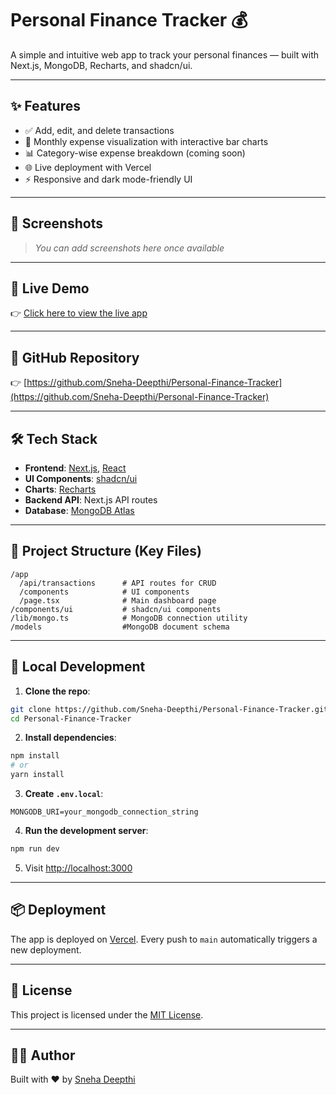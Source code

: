 
# Personal Finance Tracker 💰

A simple and intuitive web app to track your personal finances — built with Next.js, MongoDB, Recharts, and shadcn/ui.

---

## ✨ Features

- ✅ Add, edit, and delete transactions
- 📅 Monthly expense visualization with interactive bar charts
- 📊 Category-wise expense breakdown (coming soon)
- 🌐 Live deployment with Vercel
- ⚡ Responsive and dark mode-friendly UI

---

## 📸 Screenshots

> _You can add screenshots here once available_

---

## 🚀 Live Demo

👉 [Click here to view the live app](https://personal-finance-tracker-beryl-eta.vercel.app)

---

## 🔗 GitHub Repository

👉 [https://github.com/Sneha-Deepthi/Personal-Finance-Tracker](https://github.com/Sneha-Deepthi/Personal-Finance-Tracker)

---

## 🛠 Tech Stack

- **Frontend**: [Next.js](https://nextjs.org/), [React](https://reactjs.org/)
- **UI Components**: [shadcn/ui](https://ui.shadcn.com/)
- **Charts**: [Recharts](https://recharts.org/)
- **Backend API**: Next.js API routes
- **Database**: [MongoDB Atlas](https://www.mongodb.com/atlas)

---

## 📁 Project Structure (Key Files)

```
/app
  /api/transactions      # API routes for CRUD
  /components            # UI components 
  /page.tsx              # Main dashboard page
/components/ui           # shadcn/ui components
/lib/mongo.ts            # MongoDB connection utility
/models                  #MongoDB document schema
```

---

## 🧪 Local Development

1. **Clone the repo**:

```bash
git clone https://github.com/Sneha-Deepthi/Personal-Finance-Tracker.git
cd Personal-Finance-Tracker
```

2. **Install dependencies**:

```bash
npm install
# or
yarn install
```

3. **Create `.env.local`**:

```env
MONGODB_URI=your_mongodb_connection_string
```

4. **Run the development server**:

```bash
npm run dev
```

5. Visit [http://localhost:3000](http://localhost:3000)

---

## 📦 Deployment

The app is deployed on [Vercel](https://vercel.com). Every push to `main` automatically triggers a new deployment.

---

## 📝 License

This project is licensed under the [MIT License](LICENSE).

---

## 🙋‍♀️ Author

Built with ❤️ by [Sneha Deepthi](https://github.com/Sneha-Deepthi)
